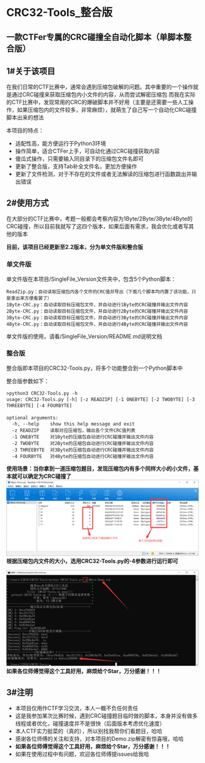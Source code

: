 # CRC32-Tools_整合版
## 一款CTFer专属的CRC碰撞全自动化脚本（单脚本整合版）
## 1#关于该项目
在我们日常的CTF比赛中，通常会遇到压缩包破解的问题。其中重要的一个操作就是通过CRC碰撞来获取压缩包内小文件的内容，从而尝试解密压缩包
而我在实际的CTF比赛中，发现常用的CRC的爆破脚本并不好用（主要是还需要一些人工操作，如果压缩包内的文件较多，非常麻烦），就萌生了自己写一个自动化CRC碰撞脚本出来的想法

本项目的特点：
- 适配性高，能方便运行于Python3环境
- 操作简单，适合CTFer上手，可自动化通过CRC碰撞获取内容
- 傻瓜式操作，只需要输入同目录下的压缩包文件名即可
- 更新了整合版，支持Tab补全文件名，更加方便操作
- 更新了文件检测，对于不存在的文件或者无法解读的压缩包进行函数跳出并输出错误

## 2#使用方式
在大部分的CTF比赛中，考题一般都会考察内容为1Byte/2Byte/3Byte/4Byte的CRC碰撞，所以目前我就写了这四个版本，如果后面有需求，我会优化或者写其他的版本

**目前，该项目已经更新至2.2版本，分为单文件版和整合版**

### 单文件版
单文件版在本项目/SingleFile_Version文件夹中，包含5个Python脚本：
```
ReadZip.py：自动读取压缩包内各个文件的CRC值并导出（下面几个脚本均内置了该功能，只是拿出来方便看罢了）
1Byte-CRC.py：自动读取目标压缩包文件，并自动进行1Byte的CRC碰撞并输出文件内容
2Byte-CRC.py：自动读取目标压缩包文件，并自动进行2Byte的CRC碰撞并输出文件内容
3Byte-CRC.py：自动读取目标压缩包文件，并自动进行3Byte的CRC碰撞并输出文件内容
4Byte-CRC.py：自动读取目标压缩包文件，并自动进行4Byte的CRC碰撞并输出文件内容
```
单文件版的使用，请看/SingleFile_Version/README.md说明文档

### 整合版
整合版即本项目的CRC32-Tools.py，将多个功能整合到一个Python脚本中

整合版参数如下：
```
>python3 CRC32-Tools.py -h
usage: CRC32-Tools.py [-h] [-z READZIP] [-1 ONEBYTE] [-2 TWOBYTE] [-3 THREEBYTE] [-4 FOURBYTE]

optional arguments:
  -h, --help    show this help message and exit
  -z READZIP    读取对应压缩包，输出各个文件CRC值列表
  -1 ONEBYTE    对1Byte的压缩包自动进行CRC碰撞并输出文件内容
  -2 TWOBYTE    对2Byte的压缩包自动进行CRC碰撞并输出文件内容
  -3 THREEBYTE  对3Byte的压缩包自动进行CRC碰撞并输出文件内容
  -4 FOURBYTE   对4Byte的压缩包自动进行CRC碰撞并输出文件内容
```
**使用场景：当你拿到一道压缩包题目，发现压缩包内有多个同样大小的小文件，基本就可以确定为CRC碰撞了**
![DemoZip](./DemoZip.png)
**根据压缩包内文件的大小，选用CRC32-Tools.py的-4参数进行运行即可**

![Demo](./Demo-4Byte-Run.png)
**如果各位师傅觉得这个工具好用，麻烦给个Star，万分感谢！！！**

## 3#注明
- 本项目仅用作CTF学习交流，本人一概不负任何责任
- 这是我参加某次比赛时候，遇到CRC碰撞题目临时做的脚本，本身并没有做多线程或者优化，碰撞速度并不是很快（后面版本考虑优化速度）
- 本人CTF实力挺菜的（真的），所以别找我帮你们看题目，哈哈
- 感谢各位师傅的关注和支持，对本项目的Demo.zip解密有惊喜哦，哈哈
- **如果各位师傅觉得这个工具好用，麻烦给个Star，万分感谢！！！**
- 如果在使用过程中有问题，欢迎各位师傅提issues给我哈
